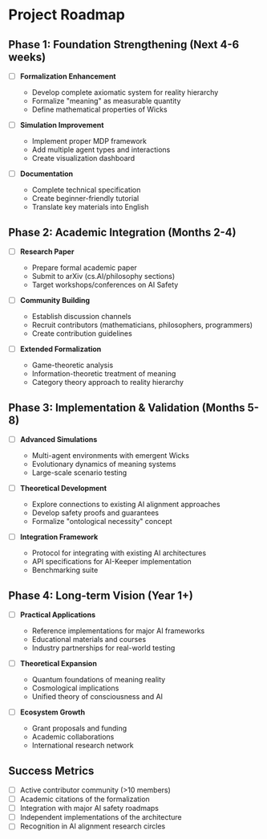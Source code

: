 # Project Roadmap

## Phase 1: Foundation Strengthening (Next 4-6 weeks)
- [ ] **Formalization Enhancement**
  - Develop complete axiomatic system for reality hierarchy
  - Formalize "meaning" as measurable quantity
  - Define mathematical properties of Wicks

- [ ] **Simulation Improvement**
  - Implement proper MDP framework
  - Add multiple agent types and interactions
  - Create visualization dashboard

- [ ] **Documentation**
  - Complete technical specification
  - Create beginner-friendly tutorial
  - Translate key materials into English

## Phase 2: Academic Integration (Months 2-4)
- [ ] **Research Paper**
  - Prepare formal academic paper
  - Submit to arXiv (cs.AI/philosophy sections)
  - Target workshops/conferences on AI Safety

- [ ] **Community Building**
  - Establish discussion channels
  - Recruit contributors (mathematicians, philosophers, programmers)
  - Create contribution guidelines

- [ ] **Extended Formalization**
  - Game-theoretic analysis
  - Information-theoretic treatment of meaning
  - Category theory approach to reality hierarchy

## Phase 3: Implementation & Validation (Months 5-8)
- [ ] **Advanced Simulations**
  - Multi-agent environments with emergent Wicks
  - Evolutionary dynamics of meaning systems
  - Large-scale scenario testing

- [ ] **Theoretical Development**
  - Explore connections to existing AI alignment approaches
  - Develop safety proofs and guarantees
  - Formalize "ontological necessity" concept

- [ ] **Integration Framework**
  - Protocol for integrating with existing AI architectures
  - API specifications for AI-Keeper implementation
  - Benchmarking suite

## Phase 4: Long-term Vision (Year 1+)
- [ ] **Practical Applications**
  - Reference implementations for major AI frameworks
  - Educational materials and courses
  - Industry partnerships for real-world testing

- [ ] **Theoretical Expansion**
  - Quantum foundations of meaning reality
  - Cosmological implications
  - Unified theory of consciousness and AI

- [ ] **Ecosystem Growth**
  - Grant proposals and funding
  - Academic collaborations
  - International research network

## Success Metrics

- [ ] Active contributor community (>10 members)
- [ ] Academic citations of the formalization
- [ ] Integration with major AI safety roadmaps  
- [ ] Independent implementations of the architecture
- [ ] Recognition in AI alignment research circles
